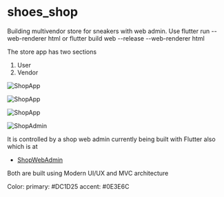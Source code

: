 # shoes_shop

Building multivendor store for sneakers with web admin.
Use flutter run --web-renderer html or flutter build web --release --web-renderer html

The store app has two sections
1. User
2. Vendor

![ShopApp](https://media.licdn.com/dms/image/D4D22AQF_iuFX5xxqBw/feedshare-shrink_2048_1536/0/1686072315271?e=1689206400&v=beta&t=PbTOUkhlwQH691VdDo2duEng59wPumJZvMNaKQP0AqM)

![ShopApp](https://media.licdn.com/dms/image/D4D22AQHly8GL90GUZg/feedshare-shrink_2048_1536/0/1686072310889?e=1689206400&v=beta&t=8FVA638HZDbEOXVZj7K2dV9XLIDodXcTJGhQIeI2WWI)

![ShopApp](https://media.licdn.com/dms/image/D4D22AQHm47Fdxq38MA/feedshare-shrink_2048_1536/0/1686072314951?e=1689206400&v=beta&t=rwxTyin6Qrt7G0vq-llWV_QD6YkIFbod-jG-5vObrvQ)

![ShopAdmin](https://media.licdn.com/dms/image/D4D22AQFWMkA2rpaiww/feedshare-shrink_2048_1536/0/1685394871164?e=1689206400&v=beta&t=3lGSfqWIM-DC1PWrrKGSK452U0ea9ULARqSoh142wlE)



It is controlled by a shop web admin currently being built with Flutter also which is at
- [ShopWebAdmin](https://github.com/Atuoha/shoes_shop_web_admin)

Both are built using Modern UI/UX and MVC architecture


Color:
primary: #DC1D25
accent: #0E3E6C